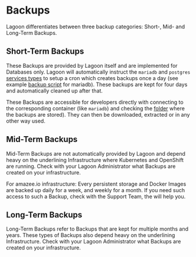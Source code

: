 # Backups

Lagoon differentiates between three backup categories: Short-, Mid- and Long-Term Backups.

## Short-Term Backups

These Backups are provided by Lagoon itself and are implemented for Databases only. Lagoon will automatically instruct the `mariadb` and `postgres` [services types](./service_types.md) to setup a cron which creates backups once a day (see example [backup script](https://github.com/amazeeio/lagoon/blob/docs/images/mariadb/mysql-backup.sh) for mariadb). These backups are kept for four days and automatically cleaned up after that.

These Backups are accessible for developers directly with connecting to the corresponding container (like `mariadb`) and checking the [folder](https://github.com/amazeeio/lagoon/blob/docs/images/mariadb/mysql-backup.sh#L24) where the backups are stored). They can then be downloaded, extracted or in any other way used.

## Mid-Term Backups

Mid-Term Backups are not automatically provided by Lagoon and depend heavy on the underlining Infrastructure where Kubernetes and OpenShift are running. Check with your Lagoon Administrator what Backups are created on your infrastructure.

For amazee.io infrastructure: Every persistent storage and Docker Images are backed up daily for a week, and weekly for a month. If you need such access to such a Backup, check with the Support Team, the will help you.

## Long-Term Backups

Long-Term Backups refer to Backups that are kept for multiple months and years. These types of Backups also depend heavy on the underlining Infrastructure. Check with your Lagoon Administrator what Backups are created on your infrastructure.
